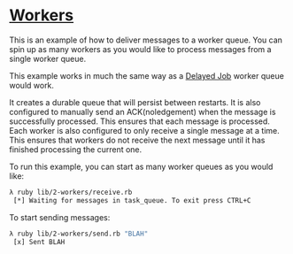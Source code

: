 # [Workers](http://www.rabbitmq.com/tutorials/tutorial-two-ruby.html)

This is an example of how to deliver messages to a worker queue. You can
spin up as many workers as you would like to process messages from a
single worker queue. 

This example works in much the same way as a [Delayed Job]() worker
queue would work.

It creates a durable queue that will persist between restarts. It is
also configured to manually send an ACK(noledgement) when the message is
successfully processed. This ensures that each message is processed.
Each worker is also configured to only receive a single message at a
time. This ensures that workers do not receive the next message until it
has finished processing the current one.

To run this example, you can start as many worker queues as you would
like:

```bash
λ ruby lib/2-workers/receive.rb 
 [*] Waiting for messages in task_queue. To exit press CTRL+C
```

To start sending messages:

```bash
λ ruby lib/2-workers/send.rb "BLAH"
 [x] Sent BLAH
```
